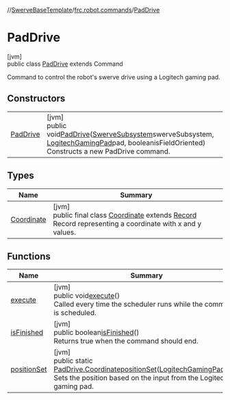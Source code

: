 //[SwerveBaseTemplate](../../../index.md)/[frc.robot.commands](../index.md)/[PadDrive](index.md)

# PadDrive

[jvm]\
public class [PadDrive](index.md) extends Command

Command to control the robot's swerve drive using a Logitech gaming pad.

## Constructors

| | |
|---|---|
| [PadDrive](-pad-drive.md) | [jvm]<br>public void[PadDrive](-pad-drive.md)([SwerveSubsystem](../../frc.robot.subsystems/-swerve-subsystem/index.md)swerveSubsystem, [LogitechGamingPad](../../frc.robot.utils/-logitech-gaming-pad/index.md)pad, booleanisFieldOriented)<br>Constructs a new PadDrive command. |

## Types

| Name | Summary |
|---|---|
| [Coordinate](-coordinate/index.md) | [jvm]<br>public final class [Coordinate](-coordinate/index.md) extends [Record](https://docs.oracle.com/javase/8/docs/api/java/lang/Record.html)<br>Record representing a coordinate with x and y values. |

## Functions

| Name | Summary |
|---|---|
| [execute](execute.md) | [jvm]<br>public void[execute](execute.md)()<br>Called every time the scheduler runs while the command is scheduled. |
| [isFinished](is-finished.md) | [jvm]<br>public boolean[isFinished](is-finished.md)()<br>Returns true when the command should end. |
| [positionSet](position-set.md) | [jvm]<br>public static [PadDrive.Coordinate](-coordinate/index.md)[positionSet](position-set.md)([LogitechGamingPad](../../frc.robot.utils/-logitech-gaming-pad/index.md)pad)<br>Sets the position based on the input from the Logitech gaming pad. |
